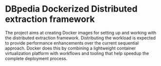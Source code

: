 # DBpedia Dockerized Distributed extraction framework

The project aims at creating Docker images for setting up and working with the distributed extraction framework. Distributing the workload is expected to provide performance enhancements over the current sequential approach. Docker does this by combining a lightweight container virtualization platform with workflows and tooling that help speedup the complete deployment process.
